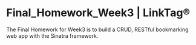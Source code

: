 # Final_Homework_Week3 | LinkTag® 

The Final Homework for Week3 is to build a CRUD, RESTful bookmarking web app with the Sinatra framework.
